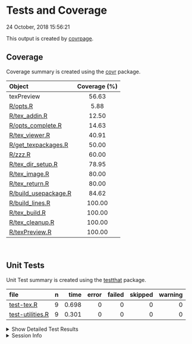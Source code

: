 Tests and Coverage
================
24 October, 2018 15:56:21

This output is created by
[covrpage](https://github.com/yonicd/covrpage).

## Coverage

Coverage summary is created using the
[covr](https://github.com/r-lib/covr) package.

| Object                                           | Coverage (%) |
| :----------------------------------------------- | :----------: |
| texPreview                                       |    56.63     |
| [R/opts.R](../R/opts.R)                          |     5.88     |
| [R/tex\_addin.R](../R/tex_addin.R)               |    12.50     |
| [R/opts\_complete.R](../R/opts_complete.R)       |    14.63     |
| [R/tex\_viewer.R](../R/tex_viewer.R)             |    40.91     |
| [R/get\_texpackages.R](../R/get_texpackages.R)   |    50.00     |
| [R/zzz.R](../R/zzz.R)                            |    60.00     |
| [R/tex\_dir\_setup.R](../R/tex_dir_setup.R)      |    78.95     |
| [R/tex\_image.R](../R/tex_image.R)               |    80.00     |
| [R/tex\_return.R](../R/tex_return.R)             |    80.00     |
| [R/build\_usepackage.R](../R/build_usepackage.R) |    84.62     |
| [R/build\_lines.R](../R/build_lines.R)           |    100.00    |
| [R/tex\_build.R](../R/tex_build.R)               |    100.00    |
| [R/tex\_cleanup.R](../R/tex_cleanup.R)           |    100.00    |
| [R/texPreview.R](../R/texPreview.R)              |    100.00    |

<br>

## Unit Tests

Unit Test summary is created using the
[testthat](https://github.com/r-lib/testthat)
package.

| file                                          | n |  time | error | failed | skipped | warning |
| :-------------------------------------------- | -: | ----: | ----: | -----: | ------: | ------: |
| [test-tex.R](testthat/test-tex.R)             | 9 | 0.698 |     0 |      0 |       0 |       0 |
| [test-utilities.R](testthat/test-utilities.R) | 9 | 0.301 |     0 |      0 |       0 |       0 |

<details closed>

<summary> Show Detailed Test Results
</summary>

| file                                              | context                      | test                                              | status | n |  time |
| :------------------------------------------------ | :--------------------------- | :------------------------------------------------ | :----- | -: | ----: |
| [test-tex.R](testthat/test-tex.R#L31)             | core tex function            | porting to tex: files generated                   | PASS   | 1 | 0.020 |
| [test-tex.R](testthat/test-tex.R#L35)             | core tex function            | porting to tex: class of output                   | PASS   | 1 | 0.001 |
| [test-tex.R](testthat/test-tex.R#L49)             | core tex function            | porting to tex no filedir: no files generated     | PASS   | 1 | 0.003 |
| [test-tex.R](testthat/test-tex.R#L53)             | core tex function            | porting to tex no filedir: class of output        | PASS   | 1 | 0.001 |
| [test-tex.R](testthat/test-tex.R#L67)             | core tex function            | keep pdf as an output: files generated            | PASS   | 1 | 0.002 |
| [test-tex.R](testthat/test-tex.R#L71)             | core tex function            | keep pdf as an output: class of output            | PASS   | 1 | 0.001 |
| [test-tex.R](testthat/test-tex.R#L86)             | core tex function            | html output: return magick object                 | PASS   | 1 | 0.666 |
| [test-tex.R](testthat/test-tex.R#L115)            | core tex function            | tex lines directly input: validate benchmark      | PASS   | 1 | 0.002 |
| [test-tex.R](testthat/test-tex.R#L129)            | core tex function            | use svg device: check if file created             | PASS   | 1 | 0.002 |
| [test-utilities.R](testthat/test-utilities.R#L8)  | utility functions of package | build usepackage call: basic call                 | PASS   | 1 | 0.002 |
| [test-utilities.R](testthat/test-utilities.R#L12) | utility functions of package | build usepackage call: check library is installed | PASS   | 1 | 0.144 |
| [test-utilities.R](testthat/test-utilities.R#L16) | utility functions of package | build usepackage call: add options                | PASS   | 1 | 0.001 |
| [test-utilities.R](testthat/test-utilities.R#L20) | utility functions of package | build usepackage call: use bad library name       | PASS   | 1 | 0.135 |
| [test-utilities.R](testthat/test-utilities.R#L39) | utility functions of package | build usepackage multiple calls: class            | PASS   | 1 | 0.001 |
| [test-utilities.R](testthat/test-utilities.R#L43) | utility functions of package | build usepackage multiple calls: dimension        | PASS   | 1 | 0.002 |
| [test-utilities.R](testthat/test-utilities.R#L57) | utility functions of package | find packages: check class                        | PASS   | 2 | 0.003 |
| [test-utilities.R](testthat/test-utilities.R#L73) | utility functions of package | empty call to addin: cause addin to crash         | PASS   | 1 | 0.013 |

</details>

<details>

<summary> Session Info </summary>

| Field    | Value                               |
| :------- | :---------------------------------- |
| Version  | R version 3.5.1 (2018-07-02)        |
| Platform | x86\_64-apple-darwin15.6.0 (64-bit) |
| Running  | macOS High Sierra 10.13.6           |
| Language | en\_US                              |
| Timezone | America/New\_York                   |

| Package  | Version    |
| :------- | :--------- |
| testthat | 2.0.0.9000 |
| covr     | 3.2.0      |
| covrpage | 0.0.61     |

</details>

<!--- Final Status : pass --->
